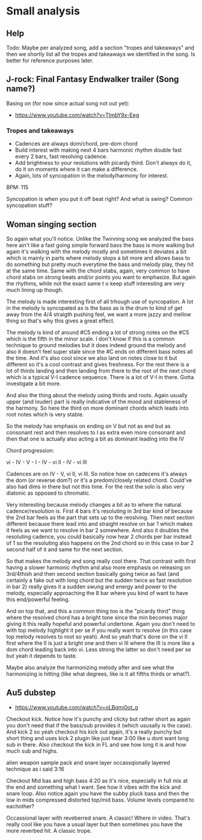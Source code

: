 # Small analysis

## Help
Todo: Maybe per analyzed song, add a section "tropes and takeaways" and then we shortly list all the tropes and takeaways we identified in the song. Is better for reference purposes later.

## J-rock: Final Fantasy Endwalker trailer (Song name?)
Basing on (for now since actual song not out yet):
- https://www.youtube.com/watch?v=TImbY9x-Eeg

### Tropes and takeaways
- Cadences are always dom/chord, pre-dom chord
- Build interest with making next 4 bars harmonic rhythm double fast every 2 bars, fast resolving cadence.
- Add brightness to your reolutions with picardy third. Don't always do it, do it on moments where it can make a difference.
- Again, lots of syncopation in the melody/harmony for interest.

BPM: 115

Syncopation is when you put it off beat right? And what is swing? Common syncopation stuff?

## Woman singing section
So again what you'll notice. Unlike the Twinning song we analyzed the bass here ain't like a fast going simple forward bass the bass is more walking but again it's walking with the melody mostly and sometimes it deviates a bit which is mainly in parts where melody stops a bit more and allows bass to do something but pretty much everytime the bass and melody play, they hit at the same time. Same with the chord stabs, again, very common to have chord stabs on strong beats and/or points you want to emphasize. But again the rhythms, while not the exact same t o keep stuff interesting are very much lining up though.

The melody is made interesting first of all trhough use of syncopation. A lot in the melody is syncopated as is the bass as is the drum to kind of get away from the 4/4 straigth pushing feel, we want a more jazzy and mellow thing so that's why this gives a great effect.

The melody is kind of around #C5 ending a lot of strong notes on the #C5 which is the fifth in the minor scale. I don't know if this is a common technique to ground melodies but it does indeed ground the melody and also it doesn't feel super stale since the #C ends on different bass notes all the time. And it's also cool since we also land on notes close to it but different so it's a cool contrast and gives freshness. For the rest there is a lot of thirds landing and then landing from there to the root of the next chord which is a typical V-I cadence sequence. There is a lot of V-I in there. Gotta investigate a bit more.

And also the thing about the melody using thirds and roots. Again usually upper (and louder) part is really indicative of the mood and stableness of the harmony. So here the third on more dominant chords which leads into root notes which is very stable.

So the melody has emphasis on ending on V but not as end but as consonant rest and then resolves to I as extra even more consonant and then that one is actually also acting a bit as dominant leading into the IV

Chord progression:

vi - IV - V - I - IV - vi II - IV - vi III 

Cadences are on IV - V, vi II, vi III. So notice how on cadecens it's always the dom (or reverse dom?) or it's a predom/closely related chord. Could've also had dims in there but not this time. For the rest the solo is also very diatonic as opposed to chromatic.

Very interesting because melody changes a bit as to where the natural cadence/resolution is. First 4 bars it's resoluting in 3rd bar kind of because the 2nd bar feels as the part that sets up to the reoslving. Then next section different because there lead into and straight resolve on bar 1 which makes it feels as we want to resolve in bar 2 somewhere. And also it doubles the resoluting cadence, you could basically now hear 2 chords per bar instead of 1 so the resoluting also happens on the 2nd chord so in this case in bar 2 second half of it and same for the next section.

So that makes the melody and song really cool there. That contrast with first having a slower harmonic rhythm and also more emphasis on releasing on 3rd/4thish and then second section basically going twice as fast (and certainly a fake out with long chord but the sudden twice as fast resolution in bar 2) really gives it a sudden swung and energy and power to the melody, especially approaching the 8 bar where you kind of want to have this end/powerful feeling.

And on top that, and this a common thing too is the "picardy third" thing where the resolved chord has a bright tone since the min becomes major giving it this really hopeful and powerful undertone. Again you don't need to with top melody highlight it per se if you really want to resolve (in this case top melody resolves to root so yeah). And so yeah that's done on the vi II first where the II is just a bright one and then vi III where the III is more like a dom chord leading back into vi. Less strong the latter so don't need per se but yeah it depends to taste.

Maybe also analyze the harmonizing melody after and see what the harmonizing is hitting (like what degrees, like is it all fifths thirds or what?).


## Au5 dubstep
- https://www.youtube.com/watch?v=oLBqmi0ot_g

Checkout kick. Notice how it's punchy and clicky but rather short as again you don't need that if the bass/sub provides it (which ususally is the case). And kick 2
so yeah checkout his kick out again, it's a really punchy but short thing and uses kick 2 plugin like just hear 3:00 like u dont want long sub in there. Also checkout the kick in FL and see how long it is and how much sub and highs.

alien weapon sample pack and snare layer occassqionally layered technique as i said 3:16

Checkout Mid bas and high bass 4:20 as it's nice, especially in full mix at the end and something what I want. See how it vibes with the kick and snare loop. Also notice again you have the subby pluck bass and then the low in mids compressed distorted top/mid bass. Volume levels compared to eachother?

Occassional layer with reveberred snare. A classic! Where in video. That's really cool like you have a usual layer but then sometimes you have the more reverbed hit. A classic trope.
